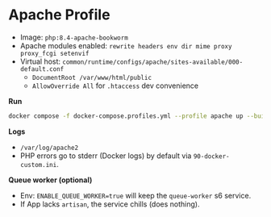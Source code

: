 # Apache Profile

- Image: `php:8.4-apache-bookworm`
- Apache modules enabled: `rewrite headers env dir mime proxy proxy_fcgi setenvif`
- Virtual host: `common/runtime/configs/apache/sites-available/000-default.conf`
  - `DocumentRoot /var/www/html/public`
  - `AllowOverride All` for `.htaccess` dev convenience

**Run**
```bash
docker compose -f docker-compose.profiles.yml --profile apache up --build
````

**Logs**

* `/var/log/apache2`
* PHP errors go to stderr (Docker logs) by default via `90-docker-custom.ini`.

**Queue worker (optional)**

* Env: `ENABLE_QUEUE_WORKER=true` will keep the `queue-worker` s6 service.
* If App lacks `artisan`, the service chills (does nothing).
